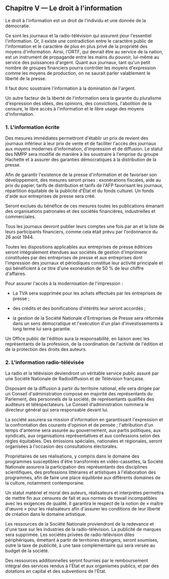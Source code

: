 ## Chapitre V — Le droit à l'information

Le droit à l'information est un droit de l'individu et une donnée de la
démocratie.

Ce sont les journaux et la radio-télévision qui assurent pour l'essentiel
l'information. Or, il existe une contradiction entre le caractère public de
l'information et le caractère de plus en plus privé de la propriété des moyens
d'information. Ainsi, l'ORTF, qui devrait être au service de la nation, est un
instrument de propagande entre les mains du pouvoir, lui-même au service des
puissances d'argent. Quant aux journaux, tant qu'un petit nombre de groupes
financiers pourra contrôler les moyens d'expression comme les moyens de
production, on ne saurait parler valablement le liberté de la presse.

Il faut donc soustraire l'information à la domination de l'argent.

Un autre facteur de la liberté de l'information sera la garantie du pluralisme
d'expression des idées, des opinions, des convictions, l'abolition de la
censure, le libre accès à l'information et le libre usage des moyens
d'information.

### 1. L'information écrite

Des mesures immédiates permettront d'établir un prix de revient des journaux
inférieur à leur prix de vente et de faciliter l'accès des journaux aux moyens
modernes d'information, d'impression et de diffusion. Le statut des NMPP sera
modifié de manière à les soustraire à l'emprise du groupe Hachette et à
assurer des garanties démocratiques à la distribution de la presse.

Afin de garantir l'existence de la presse d'information et de favoriser son
développement, des mesures seront prises : exonérations fiscales, aide au prix
du papier, tarifs de distribution et tarifs de l'AFP favorisant les journaux,
répartition équitable de la publicité d'État et du fonds culturel. Un fonds
d'aide aux entreprises de presse sera créé.

Seront exclues du bénéfice de ces mesures toutes les publications émanant des
organisations patronales et des sociétés financières, industrielles et
commerciales.

Tous les journaux devront publier leurs comptes une fois par an et la liste de
leurs participants financiers, comme cela était prévu par l'ordonnance du 26
août 1944.

Toutes les dispositions applicables aux entreprises de presse éditrices seront
intégralement étendues aux sociétés de gestion d'imprimerie constituées par
des entreprises de presse et aux entreprises dont l'impression des journaux et
périodiques constitue leur activité principale et qui bénéficient à ce titre
d'une exonération de 50 % de leur chiffre d'affaires.

Pour assurer l'accès à la modernisation de l'impression :

- La TVA sera supprimée pour les achats effectués par les entreprises de
  presse ;

- des crédits et des bonifications d'intérêts leur seront accordés ;

- la gestion de la Société Nationale d'Entreprises de Presse sera réformée
  dans un sens démocratique et l'exécution d'un plan d'investissements à long
  terme lui sera garantie.

Un Office public de l'édition aura la responsabilité, en liaison avec les
représentants de la profession, de la coordination de l'activité de l'édition
et de la protection des droits des auteurs.

### 2. L'information radio-télévisée

La radio et la télévision deviendront un véritable service public assuré par
une Société Nationale de Radiodiffusion et de Télévision française.

Disposant de la diffusion à partir du territoire national, elle sera dirigée
par un Conseil d'administration composé en majorité des représentants du
Parlement, des personnels de la société, de représentants qualifiés des
auditeurs et téléspectateurs. Le Conseil d'administration nommera le directeur
général qui sera responsable devant lui.

La société assurera sa mission d'information en garantissant l'expression et
la confrontation des courants d'opinion et de pensée ; l'attribution d'un
temps d'antenne sera assurée au gouvernement, aux partis politiques, aux
syndicats, aux organisations représentatives et aux confessions selon des
règles équitables. Des émissions spéciales, nationales et régionales, seront
organisées à l'occasion des consultations électorales.

Propriétaires de ses réalisations, y compris dans le domaine des programmes
susceptibles d'être transformés en vidéo-cassettes, la Société Nationale
assurera la participation des représentants des disciplines scientifiques, des
professions littéraires et artistiques à l'élaboration des programmes, afin de
faire une place équilibrée aux différents domaines de la culture, notamment
contemporaine.

Un statut matériel et moral des auteurs, réalisateurs et interprètes permettra
de mettre fin aux censures de fait et aux normes de travail incompatibles avec
les exigences de qualité. Il garantira le respect de la notion de « maître
d'œuvre » pour les réalisateurs afin d'assurer les conditions de leur liberté
de création dans le domaine artistique.

Les ressources de la Société Nationale proviendront de la redevance et d'une
taxe sur les industries de la radio-télévision. La publicité de marques sera
supprimée. Les sociétés privées de radio-télévision dites périphériques,
émettant à partir de territoires étrangers, seront soumises, outre la taxe de
publicité, à une taxe complémentaire qui sera versée au budget de la société.

Des ressources additionnelles seront fournies par le remboursement intégral
des services rendus à l'État et aux organismes publics, et par des dotations
en capital et des subventions de l'État.
